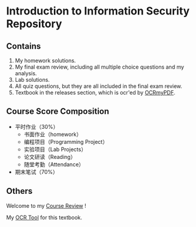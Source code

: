 # Introduction to Information Security Repository

## Contains

1. My homework solutions.
2. My final exam review, including all multiple choice questions and my analysis.
3. Lab solutions.
4. All quiz questions, but they are all included in the final exam review.
5. Textbook in the releases section, which is ocr'ed by [OCRmyPDF](https://github.com/ocrmypdf/OCRmyPDF).

## Course Score Composition

* 平时作业（30%）
  * 书面作业（homework）
  * 编程项目（Programming Project）
  * 实验项目（Lab Projects）
  * 论文研读（Reading）
  * 随堂考勤（Attendance）
* 期末笔试（70%）

## Others

Welcome to my [Course Review](https://www.lyt0112.com/blog/course_review-zh) !

My [OCR Tool](https://github.com/ocrmypdf/OCRmyPDF) for this textbook.
